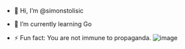 - 👋 Hi, I’m @simonstolisic

- 🌱 I’m currently learning Go


- ⚡ Fun fact: You are not immune to propaganda.
![image](https://github.com/user-attachments/assets/ac7c70b0-57fd-4296-bd4a-c0e474b93cf2)


<!---
simonstolisic/simonstolisic is a ✨ special ✨ repository because its `README.md` (this file) appears on your GitHub profile.
You can click the Preview link to take a look at your changes.
--->
